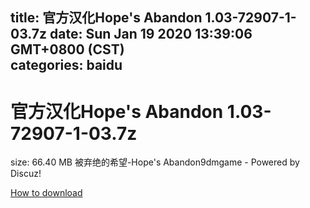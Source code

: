 
title: 官方汉化Hope's Abandon 1.03-72907-1-03.7z
date: Sun Jan 19 2020 13:39:06 GMT+0800 (CST)    
categories: baidu
---

# 官方汉化Hope's Abandon 1.03-72907-1-03.7z
size: 66.40 MB
 被弃绝的希望-Hope's Abandon9dmgame - Powered by Discuz!
 

[How to download](https://bpcam.bemobtrk.com/go/2ceec3aa-1ca2-46d6-b9ff-aaa5c184517c?jno=196)